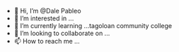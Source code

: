 - 👋 Hi, I’m @Dale Pableo
- 👀 I’m interested in ...
- 🌱 I’m currently learning ...tagoloan community college
- 💞️ I’m looking to collaborate on ...
- 📫 How to reach me ...

<!---
Dale3256/Dale3256 is a ✨ special ✨ repository because its `README.md` (this file) appears on your GitHub profile.
You can click the Preview link to take a look at your changes.
--->
